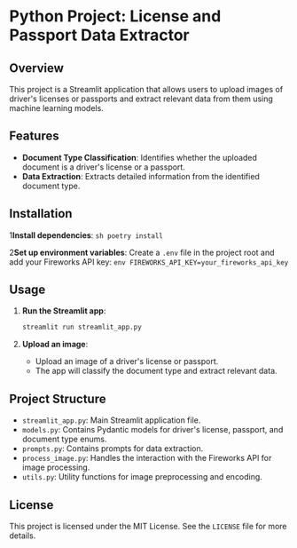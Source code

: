 # Python Project: License and Passport Data Extractor

## Overview

This project is a Streamlit application that allows users to upload images of driver's licenses or passports and extract relevant data from them using machine learning models.

## Features

- **Document Type Classification**: Identifies whether the uploaded document is a driver's license or a passport.
- **Data Extraction**: Extracts detailed information from the identified document type.

## Installation

1**Install dependencies**:
    ```sh
    poetry install
    ```

2**Set up environment variables**:
    Create a `.env` file in the project root and add your Fireworks API key:
    ```env
    FIREWORKS_API_KEY=your_fireworks_api_key
    ```

## Usage

1. **Run the Streamlit app**:
    ```sh
    streamlit run streamlit_app.py
    ```

2. **Upload an image**:
    - Upload an image of a driver's license or passport.
    - The app will classify the document type and extract relevant data.

## Project Structure

- `streamlit_app.py`: Main Streamlit application file.
- `models.py`: Contains Pydantic models for driver's license, passport, and document type enums.
- `prompts.py`: Contains prompts for data extraction.
- `process_image.py`: Handles the interaction with the Fireworks API for image processing.
- `utils.py`: Utility functions for image preprocessing and encoding.

## License

This project is licensed under the MIT License. See the `LICENSE` file for more details.